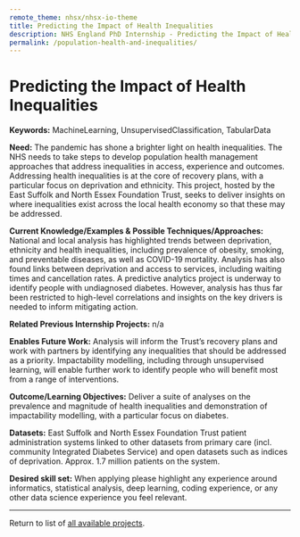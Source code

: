 ```yaml
---
remote_theme: nhsx/nhsx-io-theme
title: Predicting the Impact of Health Inequalities
description: NHS England PhD Internship - Predicting the Impact of Health Inequalities
permalink: /population-health-and-inequalities/
---
```


# Predicting the Impact of Health Inequalities

**Keywords:**  MachineLearning, UnsupervisedClassification, TabularData

**Need:**  The pandemic has shone a brighter light on health inequalities. The NHS needs to take steps to develop population health management approaches that address inequalities in access, experience and outcomes. Addressing health inequalities is at the core of recovery plans, with a particular focus on deprivation and ethnicity. This project, hosted by the East Suffolk and North Essex Foundation Trust, seeks to deliver insights on where inequalities exist across the local health economy so that these may be addressed. 

**Current Knowledge/Examples & Possible Techniques/Approaches:**  National and local analysis has highlighted trends between deprivation, ethnicity and health inequalities, including prevalence of obesity, smoking, and preventable diseases, as well as COVID-19 mortality. Analysis has also found links between deprivation and access to services, including waiting times and cancellation rates. A predictive analytics project is underway to identify people with undiagnosed diabetes. However, analysis has thus far been restricted to high-level correlations and insights on the key drivers is needed to inform mitigating action.

**Related Previous Internship Projects:** n/a

**Enables Future Work:** Analysis will inform the Trust’s recovery plans and work with partners by identifying any inequalities that should be addressed as a priority. Impactability modelling, including through unsupervised learning, will enable further work to identify people who will benefit most from a range of interventions. 

**Outcome/Learning Objectives:**  Deliver a suite of analyses on the prevalence and magnitude of health inequalities and demonstration of impactability modelling, with a particular focus on diabetes.

**Datasets:** East Suffolk and North Essex Foundation Trust patient administration systems linked to other datasets from primary care (incl. community Integrated Diabetes Service) and open datasets such as indices of deprivation. Approx. 1.7 million patients on the system.

**Desired skill set:** When applying please highlight any experience around informatics, statistical analysis, deep learning, coding experience, or any other data science experience you feel relevant.

---
Return to list of [all available projects](https://nhsx.github.io/nhsx-internship-projects/).